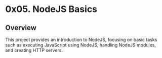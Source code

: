 # 0x05. NodeJS Basics

## Overview
This project provides an introduction to NodeJS, focusing on basic tasks such as executing JavaScript using NodeJS, handling NodeJS modules, and creating HTTP servers.

